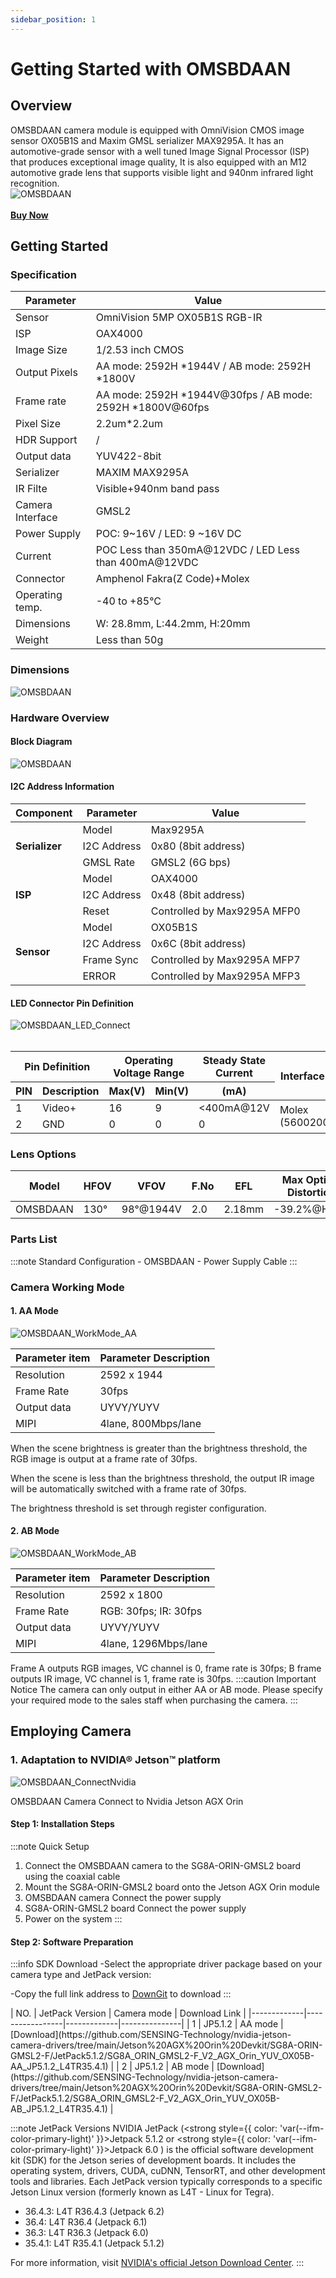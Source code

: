 ```yaml
---
sidebar_position: 1
---
```


# Getting Started with OMSBDAAN

## Overview

<div className="row">
  <div className="col col--12">
    OMSBDAAN camera module is equipped with OmniVision CMOS image sensor OX05B1S and Maxim GMSL serializer MAX9295A. It has an automotive-grade sensor with a well tuned Image Signal Processor (ISP) that produces exceptional image quality, It is also equipped with an M12 automotive grade lens that supports visible light and 940nm infrared light recognition.
  </div>
</div>



<div style={{textAlign: 'center'}}>
    <img src="https://raw.githubusercontent.com/1214658495/myWikiFiles/main/Camera/1_3_Global_Shutter_Camera/GMSL_Camera/OMSBDAAN.png" alt="OMSBDAAN" 
    style={{maxWidth: '30%', height:'auto'}} />
</div>
<br />

<div style={{textAlign: 'center', marginBottom: '2rem'}}>
    <a href="https://sensing-world.com/en/h-pd-46.html?recommendFromPid=0&fromMid=1593" target="_blank" rel="noopener noreferrer" 
       style={{backgroundColor: '#f0f0f0', padding: '10px 20px', display: 'inline-block', borderRadius: '5px', textDecoration: 'none'}}>
        <strong style={{color: '#000000', fontSize: '1.2em'}}>Buy Now</strong>
    </a>
</div>

## Getting Started

### Specification

| Parameter         | Value                   |
|-------------------|-------------------------|
| Sensor            | OmniVision 5MP OX05B1S RGB-IR |
| ISP               | OAX4000                |
| Image Size        | 1/2.53 inch CMOS        |
| Output Pixels     | AA mode: 2592H *1944V / AB mode: 2592H *1800V  |
| Frame rate        | AA mode: 2592H *1944V@30fps / AB mode: 2592H *1800V@60fps  |
| Pixel Size        | 2.2um*2.2um            |
| HDR Support       | /                    |
| Output data       | YUV422-8bit        |
| Serializer       | MAXIM MAX9295A       |
| IR Filte       | Visible+940nm band pass       |
| Camera Interface       | GMSL2       |
| Power Supply      | POC: 9~16V  /  LED: 9 ~16V DC |
| Current           | POC Less than 350mA@12VDC / LED Less than 400mA@12VDC |
| Connector         | Amphenol Fakra(Z Code)+Molex  |
| Operating temp.   | -40 to +85°C            |
| Dimensions        | W: 28.8mm, L:44.2mm, H:20mm|
| Weight            | Less than 50g           |


### Dimensions

<div style={{textAlign: 'center'}}>
    <img src="https://raw.githubusercontent.com/1214658495/myWikiFiles/main/Camera/1_3_Global_Shutter_Camera/GMSL_Camera/OMSBDAAN_dimensions.png" alt="OMSBDAAN" 
    style={{maxWidth: '80%', height:'auto'}} />
</div>


### Hardware Overview
#### Block Diagram
<div style={{textAlign: 'center'}}>
    <img src="https://raw.githubusercontent.com/1214658495/myWikiFiles/main/Camera/1_3_Global_Shutter_Camera/GMSL_Camera/OMSBDAAN_Block Diagram.png" alt="OMSBDAAN" 
    style={{maxWidth: '80%', height:'auto'}} />
</div>

#### I2C Address Information

<div style={{display: 'flex', justifyContent: 'center'}}>

<table>
  <thead>
    <tr>
      <th>Component</th>
      <th>Parameter</th>
      <th>Value</th>
    </tr>
  </thead>
  <tbody>
    <tr>
      <td rowspan="3"><strong>Serializer</strong></td>
      <td>Model</td>
      <td>Max9295A</td>
    </tr>
    <tr>
      <td>I2C Address</td>
      <td>0x80 (8bit address)</td>
    </tr>
    <tr>
      <td>GMSL Rate</td>
      <td>GMSL2 (6G bps)</td>
    </tr>
    <tr>
      <td rowspan="3"><strong>ISP</strong></td>
      <td>Model</td>
      <td>OAX4000</td>
    </tr>
    <tr>
      <td>I2C Address</td>
      <td>0x48 (8bit address)</td>
    </tr>
    <tr>
      <td>Reset</td>
      <td>Controlled by Max9295A MFP0</td>
    </tr>
    <tr>
      <td rowspan="4"><strong>Sensor</strong></td>
      <td>Model</td>
      <td>OX05B1S</td>
    </tr>
    <tr>
      <td>I2C Address</td>
      <td>0x6C (8bit address)</td>
    </tr>
    <tr>
      <td>Frame Sync</td>
      <td>Controlled by Max9295A MFP7</td>
    </tr>
    <tr>
      <td>ERROR</td>
      <td>Controlled by Max9295A MFP3</td>
    </tr>
  </tbody>
</table>

</div>



#### LED Connector Pin Definition
<div style={{textAlign: 'center'}}>
    <img src="https://raw.githubusercontent.com/1214658495/myWikiFiles/main/Camera/1_3_Global_Shutter_Camera/GMSL_Camera/OMSBDAAN_LED_Connect.png" alt="OMSBDAAN_LED_Connect" 
    style={{maxWidth: '40%', height:'auto'}} />
</div>
<br />

<div style={{display: 'flex', justifyContent: 'center'}}>
<table>
  <thead>
    <tr>
      <th colSpan="2">Pin Definition</th>
      <th colSpan="2">Operating Voltage Range</th>
      <th>Steady State Current</th>
      <th rowSpan="2">Interface Type</th>
    </tr>
    <tr>
      <th>PIN</th>
      <th>Description</th>
      <th>Max(V)</th>
      <th>Min(V)</th>
      <th>(mA)</th>
    </tr>
  </thead>
  <tbody>
    <tr>
      <td>1</td>
      <td>Video+</td>
      <td>16</td>
      <td>9</td>
      <td>&lt;400mA@12V</td>
      <td rowSpan="2">Molex<br/>(5600200220)</td>
    </tr>
    <tr>
      <td>2</td>
      <td>GND</td>
      <td>0</td>
      <td>0</td>
      <td>0</td>
    </tr>
  </tbody>
</table>
</div>


<!-- #### Sensor power-up sequence

:::info Power-up Sequence
The SG3-ISX031C-MIPI camera has no specific power-up sequence requirements, only requiring RESET to be asserted after the three power supplies are stable.
:::

#### Power Sequence Diagram -->



### Lens Options

<div style={{display: 'flex', justifyContent: 'center'}}>

| Model | HFOV | VFOV | F.No | EFL | Max Optical Distortion | Water-proof | Lens Mount |
|-------|------|------|------|-----|------------------------|-------------|------------|
| OMSBDAAN | 130° | 98°@1944V | 2.0 | 2.18mm | -39.2%@HFOV | IP5X | M12 |

</div>


### Parts List

<div className="row">
  <div className="col col--12">
    :::note Standard Configuration
    - OMSBDAAN
    - Power Supply Cable
    :::
  </div>
  <!-- <div className="col col--4">
    :::note Optional Configuration
    - Jetson Orin Nano/NX Devkit
    :::
  </div> -->
</div>

### Camera Working Mode

#### 1. AA Mode
<div style={{textAlign: 'center'}}>
    <img src="https://raw.githubusercontent.com/1214658495/myWikiFiles/main/Camera/1_3_Global_Shutter_Camera/GMSL_Camera/OMSBDAAN_WorkMode_AA.png" alt="OMSBDAAN_WorkMode_AA" 
    style={{maxWidth: '85%', height:'auto'}} />
    <!-- <p>OMSBDAAN Camera Work Mode AB</p> -->
</div>

<div style={{display: 'flex', justifyContent: 'center'}}>

| Parameter item | Parameter Description |
|---|---|
| Resolution | 2592 x 1944 |
| Frame Rate | 30fps |
| Output data | UYVY/YUYV |
| MIPI | 4lane, 800Mbps/lane |

</div>

When the scene brightness is greater than the brightness threshold, the RGB image is output at a frame rate of 30fps.

When the scene is less than the brightness threshold, the output IR image will be automatically switched with a frame rate of 30fps.

The brightness threshold is set through register configuration.

#### 2. AB Mode
<div style={{textAlign: 'center'}}>
    <img src="https://raw.githubusercontent.com/1214658495/myWikiFiles/main/Camera/1_3_Global_Shutter_Camera/GMSL_Camera/OMSBDAAN_WorkMode_AB.png" alt="OMSBDAAN_WorkMode_AB" 
    style={{maxWidth: '100%', height:'auto'}} />
    <!-- <p>OMSBDAAN Camera Work Mode AB</p> -->
</div>

<div style={{display: 'flex', justifyContent: 'center'}}>

| Parameter item | Parameter Description |
|---|---|
| Resolution | 2592 x 1800 |
| Frame Rate | RGB: 30fps; IR: 30fps |
| Output data | UYVY/YUYV |
| MIPI | 4lane, 1296Mbps/lane |

</div>

Frame A outputs RGB images, VC channel is 0, frame rate is 30fps; B frame outputs IR image, VC channel is 1, frame rate is 30fps.
:::caution Important Notice
The camera can only output in either AA or AB mode. Please specify your required mode to the sales staff when purchasing the camera.
:::

## Employing Camera
### 1. Adaptation to NVIDIA® Jetson™ platform
<div style={{textAlign: 'center'}}>
    <img src="https://raw.githubusercontent.com/1214658495/myWikiFiles/main/Camera/1_3_Global_Shutter_Camera/GMSL_Camera/OMSBDAAN_ConnectNvidia.png" alt="OMSBDAAN_ConnectNvidia" 
    style={{maxWidth: '50%', height:'auto'}} />
    <p>OMSBDAAN Camera Connect to Nvidia Jetson AGX Orin</p>
</div>

#### **Step 1**: Installation Steps

:::note Quick Setup
1. Connect the OMSBDAAN camera to the SG8A-ORIN-GMSL2 board using the coaxial cable
2. Mount the SG8A-ORIN-GMSL2 board onto the Jetson AGX Orin module
3. OMSBDAAN camera Connect the power supply
4. SG8A-ORIN-GMSL2 board Connect the power supply
5. Power on the system
:::

<!-- <div style={{textAlign: 'center'}}>
    <img src="https://raw.githubusercontent.com/1214658495/myWikiFiles/main/Camera/mipi_csi_camera/mipi_csi_camera_nvidia.png" alt="Embedded Camera" 
    style={{maxWidth: '60%', height:'auto'}} />
</div> -->

#### **Step 2**: Software Preparation

:::info SDK Download
-Select the appropriate driver package based on your camera type and JetPack version:

-Copy the full link address to [DownGit](https://minhaskamal.github.io/DownGit/#/home) to download
:::

<div style={{display: 'flex', justifyContent: 'center'}}>
| NO. | JetPack Version | Camera mode | Download Link |
|-------------|-----------------|-------------|---------------|
| 1 | JP5.1.2 | AA mode | [Download](https://github.com/SENSING-Technology/nvidia-jetson-camera-drivers/tree/main/Jetson%20AGX%20Orin%20Devkit/SG8A-ORIN-GMSL2-F/JetPack5.1.2/SG8A_ORIN_GMSL2-F_V2_AGX_Orin_YUV_OX05B-AA_JP5.1.2_L4TR35.4.1) |
| 2 | JP5.1.2 | AB mode | [Download](https://github.com/SENSING-Technology/nvidia-jetson-camera-drivers/tree/main/Jetson%20AGX%20Orin%20Devkit/SG8A-ORIN-GMSL2-F/JetPack5.1.2/SG8A_ORIN_GMSL2-F_V2_AGX_Orin_YUV_OX05B-AB_JP5.1.2_L4TR35.4.1) |

</div>

:::note JetPack Versions
NVIDIA JetPack (<strong style={{ color: 'var(--ifm-color-primary-light)' }}>Jetpack 5.1.2</strong> or <strong style={{ color: 'var(--ifm-color-primary-light)' }}>Jetpack 6.0</strong> ) is the official software development kit (SDK) for the Jetson series of development boards. It includes the operating system, drivers, CUDA, cuDNN, TensorRT, and other development tools and libraries. Each JetPack version typically corresponds to a specific Jetson Linux version (formerly known as L4T - Linux for Tegra). 
- 36.4.3: L4T R36.4.3 (Jetpack 6.2)
- 36.4: L4T R36.4 (Jetpack 6.1)
- 36.3: L4T R36.3 (Jetpack 6.0)
- 35.4.1: L4T R35.4.1 (Jetpack 5.1.2)

For more information, visit [NVIDIA's official Jetson Download Center](https://developer.nvidia.com/embedded/jetpack-archive).
:::

<!-- ### Attachment
<div style={{textAlign: 'center'}}>
    <img src="https://raw.githubusercontent.com/1214658495/myWikiFiles/main/Camera/mipi_csi_camera/mipi_csi_camera_FPC.png" alt="mipi_csi_camera_FPC" 
    style={{maxWidth: '70%', height:'auto'}} />
</div> -->


